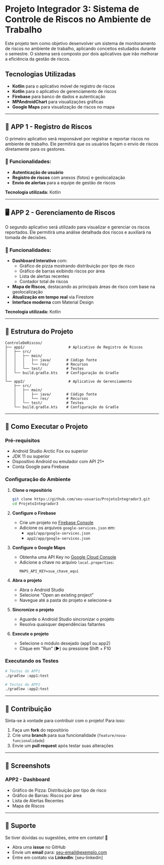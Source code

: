 # Projeto Integrador 3: Sistema de Controle de Riscos no Ambiente de Trabalho

Este projeto tem como objetivo desenvolver um sistema de monitoramento de riscos no ambiente de trabalho, aplicando conceitos estudados durante o semestre. O sistema será composto por dois aplicativos que irão melhorar a eficiência da gestão de riscos.

## Tecnologias Utilizadas
- **Kotlin** para o aplicativo móvel de registro de riscos
- **Kotlin** para o aplicativo de gerenciamento de riscos
- **Firebase** para banco de dados e autenticação
- **MPAndroidChart** para visualizações gráficas
- **Google Maps** para visualização de riscos no mapa

---

## 📱 APP 1 - Registro de Riscos

O primeiro aplicativo será responsável por registrar e reportar riscos no ambiente de trabalho. Ele permitirá que os usuários façam o envio de riscos diretamente para os gestores.

### 📌 Funcionalidades:
- **Autenticação de usuário**
- **Registro de riscos** com anexos (fotos) e geolocalização
- **Envio de alertas** para a equipe de gestão de riscos

**Tecnologia utilizada:** Kotlin

---

## 🖥️ APP 2 - Gerenciamento de Riscos

O segundo aplicativo será utilizado para visualizar e gerenciar os riscos reportados. Ele permitirá uma análise detalhada dos riscos e auxiliará na tomada de decisões.

### 📌 Funcionalidades:
- **Dashboard Interativo** com:
  - Gráfico de pizza mostrando distribuição por tipo de risco
  - Gráfico de barras exibindo riscos por área
  - Lista de alertas recentes
  - Contador total de riscos
- **Mapa de Riscos**, destacando as principais áreas de risco com base na geolocalização
- **Atualização em tempo real** via Firestore
- **Interface moderna** com Material Design

**Tecnologia utilizada:** Kotlin

---

## 📂 Estrutura do Projeto

```
ControleDeRiscos/
├── app1/                    # Aplicativo de Registro de Riscos
│   ├── src/
│   │   ├── main/
│   │   │   ├── java/       # Código fonte
│   │   │   └── res/        # Recursos
│   │   └── test/           # Testes
│   └── build.gradle.kts    # Configuração do Gradle
│
└── app2/                    # Aplicativo de Gerenciamento
    ├── src/
    │   ├── main/
    │   │   ├── java/       # Código fonte
    │   │   └── res/        # Recursos
    │   └── test/           # Testes
    └── build.gradle.kts    # Configuração do Gradle
```

---

## 🚀 Como Executar o Projeto

### Pré-requisitos
- Android Studio Arctic Fox ou superior
- JDK 11 ou superior
- Dispositivo Android ou emulador com API 21+
- Conta Google para Firebase

### Configuração do Ambiente

1. **Clone o repositório**
   ```bash
   git clone https://github.com/seu-usuario/ProjetoIntegrador3.git
   cd ProjetoIntegrador3
   ```

2. **Configure o Firebase**
   - Crie um projeto no [Firebase Console](https://console.firebase.google.com)
   - Adicione os arquivos `google-services.json` em:
     - `app1/app/google-services.json`
     - `app2/app/google-services.json`

3. **Configure o Google Maps**
   - Obtenha uma API Key no [Google Cloud Console](https://console.cloud.google.com)
   - Adicione a chave no arquivo `local.properties`:
     ```
     MAPS_API_KEY=sua_chave_aqui
     ```

4. **Abra o projeto**
   - Abra o Android Studio
   - Selecione "Open an existing project"
   - Navegue até a pasta do projeto e selecione-a

5. **Sincronize o projeto**
   - Aguarde o Android Studio sincronizar o projeto
   - Resolva quaisquer dependências faltantes

6. **Execute o projeto**
   - Selecione o módulo desejado (app1 ou app2)
   - Clique em "Run" (▶️) ou pressione Shift + F10

### Executando os Testes

```bash
# Testes do APP1
./gradlew :app1:test

# Testes do APP2
./gradlew :app2:test
```

---

## 📌 Contribuição

Sinta-se à vontade para contribuir com o projeto! Para isso:
1. Faça um **fork** do repositório
2. Crie uma **branch** para sua funcionalidade (`feature/nova-funcionalidade`)
3. Envie um **pull request** após testar suas alterações

---

## 📱 Screenshots

### APP2 - Dashboard
- Gráfico de Pizza: Distribuição por tipo de risco
- Gráfico de Barras: Riscos por área
- Lista de Alertas Recentes
- Mapa de Riscos

---

## 🤝 Suporte

Se tiver dúvidas ou sugestões, entre em contato! 🚀

- Abra uma **issue** no GitHub
- Envie um **email** para: seu-email@exemplo.com
- Entre em contato via **LinkedIn**: [seu-linkedin]
